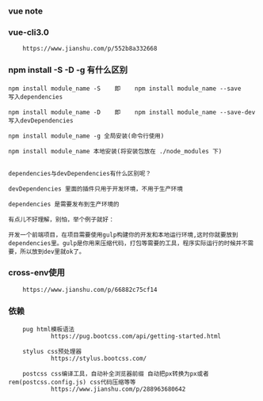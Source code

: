 ### vue note

### vue-cli3.0
```
	https://www.jianshu.com/p/552b8a332668
```

### npm install -S -D -g 有什么区别
```
npm install module_name -S    即    npm install module_name --save    写入dependencies

npm install module_name -D    即    npm install module_name --save-dev 写入devDependencies

npm install module_name -g 全局安装(命令行使用)

npm install module_name 本地安装(将安装包放在 ./node_modules 下)


dependencies与devDependencies有什么区别呢？

devDependencies 里面的插件只用于开发环境，不用于生产环境

dependencies 是需要发布到生产环境的

有点儿不好理解，别怕，举个例子就好：

开发一个前端项目，在项目需要使用gulp构建你的开发和本地运行环境,这时你就要放到dependencies里。gulp是你用来压缩代码，打包等需要的工具，程序实际运行的时候并不需要，所以放到dev里就ok了。

```

### cross-env使用
```
	https://www.jianshu.com/p/66882c75cf14
```

### 依赖
```
	pug html模板语法
			https://pug.bootcss.com/api/getting-started.html
			
	stylus css预处理器
			https://stylus.bootcss.com/
			
	postcss css编译工具，自动补全浏览器前缀 自动把px转换为px或者rem(postcss.config.js) css代码压缩等等
			https://www.jianshu.com/p/288963680642
```


###
```

```

###
```

```

###
```

```

###
```

```

###
```

```

###
```

```

###
```

```